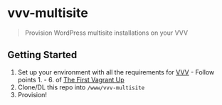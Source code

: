 # vvv-multisite

> Provision WordPress multisite installations on your VVV

## Getting Started
1. Set up your environment with all the requirements for [VVV]() - Follow points 1. - 6. of [The First Vagrant Up](https://github.com/Varying-Vagrant-Vagrants/VVV#the-first-vagrant-up)
2. Clone/DL this repo into `/www/vvv-multisite`
3. Provision!
